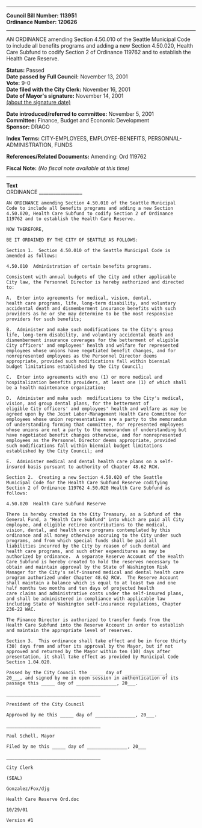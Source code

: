 * * * * *  
  
**Council Bill Number: [](#h0)[](#h2)113951**   
**Ordinance Number: 120626**  
  
* * * * *  
  
AN ORDINANCE amending Section 4.50.010 of the Seattle Municipal Code to include all benefits programs and adding a new Section 4.50.020, Health Care Subfund to codify Section 2 of Ordinance 119762 and to establish the Health Care Reserve.  
  
**Status:** Passed   
**Date passed by Full Council:** November 13, 2001   
**Vote:** 9-0   
**Date filed with the City Clerk:** November 16, 2001   
**Date of Mayor's signature:** November 14, 2001   
[(about the signature date)](/~public/approvaldate.htm)   
  
  
**Date introduced/referred to committee:** November 5, 2001   
**Committee:** Finance, Budget and Economic Development   
**Sponsor:** DRAGO   
  
**Index Terms:** CITY-EMPLOYEES, EMPLOYEE-BENEFITS, PERSONNAL-ADMINISTRATION, FUNDS  
  
**References/Related Documents:** Amending: Ord 119762  
  
**Fiscal Note:** *(No fiscal note available at this time)*  
  
* * * * *  
  
**Text**  
    ORDINANCE __________________  
  
    AN ORDINANCE amending Section 4.50.010 of the Seattle Municipal  
    Code to include all benefits programs and adding a new Section  
    4.50.020, Health Care Subfund to codify Section 2 of Ordinance  
    119762 and to establish the Health Care Reserve.  
  
    NOW THEREFORE,  
  
    BE IT ORDAINED BY THE CITY OF SEATTLE AS FOLLOWS:  
  
    Section 1.  Section 4.50.010 of the Seattle Municipal Code is  
    amended as follows:  
  
    4.50.010  Administration of certain benefits programs.  
  
    Consistent with annual budgets of the City and other applicable  
    City law, the Personnel Director is hereby authorized and directed  
    to:  
  
    A.  Enter into agreements for medical, vision, dental,   
    health care programs, life, long-term disability, and voluntary  
    accidental death and dismemberment insurance benefits with such  
    providers as he or she may determine to be the most responsive  
    providers for such benefits;  
  
    B.  Administer and make such modifications to the City's group  
    life, long-term disability, and voluntary accidental death and  
    dismemberment insurance coverages for the betterment of eligible  
    City officers' and employees' health and welfare for represented  
    employees whose unions have negotiated benefit changes, and for  
    nonrepresented employees as the Personnel Director deems  
    appropriate, provided such modifications fall within biennial  
    budget limitations established by the City Council;  
  
    C.  Enter into agreements with one (1) or more medical and  
    hospitalization benefits providers, at least one (1) of which shall  
    be a health maintenance organization;  
  
    D.  Administer and make such  modifications to the City's medical,  
    vision, and group dental plans, for the betterment of  
    eligible City officers' and employees' health and welfare as may be  
    agreed upon by the Joint Labor-Management Health Care Committee for  
    employees whose union representatives are a party to the memorandum  
    of understanding forming that committee, for represented employees  
    whose unions are not a party to the memorandum of understanding but  
    have negotiated benefit changes otherwise, and for nonrepresented  
    employees as the Personnel Director deems appropriate, provided  
    such modifications fall within biennial budget limitations  
    established by the City Council; and  
  
    E.  Administer medical and dental health care plans on a self-  
    insured basis pursuant to authority of Chapter 48.62 RCW.  
  
    Section 2.  Creating a new Section 4.50.020 of the Seattle  
    Municipal Code for the Health Care Subfund Reserve codifying  
    Section 2 of Ordinance 119762 4.50.020 Health Care Subfund as  
    follows:  
  
    4.50.020  Health Care Subfund Reserve  
  
    There is hereby created in the City Treasury, as a Subfund of the  
    General Fund, a "Health Care Subfund" into which are paid all City  
    employee, and eligible retiree contributions to the medical,  
    vision, dental, and health care programs contemplated by this  
    ordinance and all money otherwise accruing to the City under such  
    programs, and from which special funds shall be paid all  
    liabilities incurred by the City by reason of such dental and  
    health care programs, and such other expenditures as may be  
    authorized by ordinance.  A separate Reserve Account of the Health  
    Care Subfund is hereby created to hold the reserves necessary to  
    obtain and maintain approval by the State of Washington Risk  
    Manager for the City's self-insured medical and dental health care  
    program authorized under Chapter 48.62 RCW.  The Reserve Account  
    shall maintain a balance which is equal to at least two and one  
    half months two months and ten days of projected health  
    care claims and administrative costs under the self-insured plans,  
    and shall be administered in compliance with applicable law  
    including State of Washington self-insurance regulations, Chapter  
    236-22 WAC.  
  
    The Finance Director is authorized to transfer funds from the  
    Health Care Subfund into the Reserve Account in order to establish  
    and maintain the appropriate level of reserves.  
  
    Section 3.  This ordinance shall take effect and be in force thirty  
    (30) days from and after its approval by the Mayor, but if not  
    approved and returned by the Mayor within ten (10) days after  
    presentation, it shall take effect as provided by Municipal Code  
    Section 1.04.020.  
  
    Passed by the City Council the _____ day of _______________,  
    20___, and signed by me in open session in authentication of its  
    passage this _____ day of _______________, 20___.  
  
    ___________________________________  
  
    President of the City Council  
  
    Approved by me this _____ day of _______________, 20___.  
  
    ___________________________________  
  
    Paul Schell, Mayor  
  
    Filed by me this _____ day of _______________, 20___  
  
    ___________________________________  
  
    City Clerk  
  
    (SEAL)  
  
    Gonzalez/Fox/djg  
  
    Health Care Reserve Ord.doc  
  
    10/29/01  
  
    Version #1  
